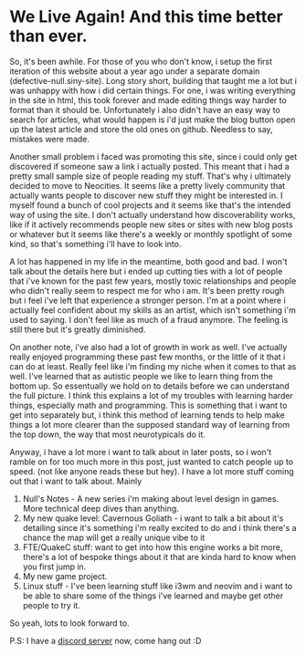 # We Live Again! And this time better than ever.

So, it's been awhile. For those of you who don't know, i setup the first iteration of this website about a year ago under a separate domain (defective-null.siny-site). Long story short, building that taught me a lot but i was unhappy with how i did certain things. For one, i was writing everything in the site in html, this took forever and made editing things way harder to format than it should be. Unfortunately i also didn't have an easy way to search for articles, what would happen is i'd just make the blog button open up the latest article and store the old ones on github. Needless to say, mistakes were made.

Another small problem i faced was promoting this site, since i could only get discovered if someone saw a link i actually posted. This meant that i had a pretty small sample size of people reading my stuff. That's why i ultimately decided to move to Neocities. It seems like a pretty lively community that actually wants people to discover new stuff they might be interested in. I myself found a bunch of cool projects and it seems like that's the intended way of using the site. I don't actually understand how discoverability works, like if it actively recommends people new sites or sites with new blog posts or whatever but it seems like there's a weekly or monthly spotlight of some kind, so that's something i'll have to look into.

A lot has happened in my life in the meantime, both good and bad. I won't talk about the details here but i ended up cutting ties with a lot of people that i've known for the past few years, mostly toxic relationships and people who didn't really seem to respect me for who i am. It's been pretty rough but i feel i've left that experience a stronger person. I'm at a point where i actually feel confident about my skills as an artist, which isn't something i'm used to saying. I don't feel like as much of a fraud anymore. The feeling is still there but it's greatly diminished.

On another note, i've also had a lot of growth in work as well. I've actually really enjoyed programming these past few months, or the little of it that i can do at least. Really feel like i'm finding my niche when it comes to that as well. I've learned that as autistic people we like to learn thing from the bottom up. So essentually we hold on to details before we can understand the full picture. I think this explains a lot of my troubles with learning harder things, especially math and programming. This is something that i want to get into separately but, i think this method of learning tends to help make things a lot more clearer than the supposed standard way of learning from the top down, the way that most neurotypicals do it. 

Anyway, i have a lot more i want to talk about in later posts, so i won't ramble on for too much more in this post, just wanted to catch people up to speed. (not like anyone reads these but hey). I have a lot more stuff coming out that i want to talk about. Mainly

1. Null's Notes - A new series i'm making about level design in games. More technical deep dives than anything.
2. My new quake level: Cavernous Goliath - i want to talk a bit about it's detailing since it's something i'm really excited to do and i think there's a chance the map will get a really unique vibe to it
3. FTE/QuakeC stuff: want to get into how this engine works a bit more, there's a lot of bespoke things about it that are kinda hard to know when you first jump in.
4. My new game project.
5. Linux stuff - I've been learning stuff like i3wm and neovim and i want to be able to share some of the things i've learned and maybe get other people to try it.

So yeah, lots to look forward to. 

P.S: I have a [discord server](https://discord.gg/hJq3pAFm5a) now, come hang out :D
